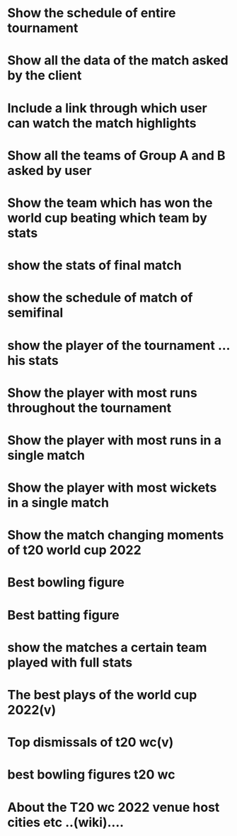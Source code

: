 # Show the schedule of entire **tournament**
# Show all the data of the match asked by the client
# Include a link through which user can watch the match highlights
# Show all the teams of Group A and B asked by user
# Show the team which has won the world cup beating which team by stats
# show the stats of final match
# show the schedule of match of semifinal
# show the player of the tournament ... his stats
# Show the player with most runs throughout the tournament
# Show the player with most runs in a single match
# Show the player with most wickets in a single match
# Show the match changing moments of t20 world cup 2022
# Best bowling figure 
# Best batting figure
# show the matches a certain team played with full stats
# The best plays of the world cup 2022(v)
# Top dismissals of t20 wc(v)
# best bowling figures t20 wc
# About the T20 wc 2022 venue host cities etc ..(wiki)....
